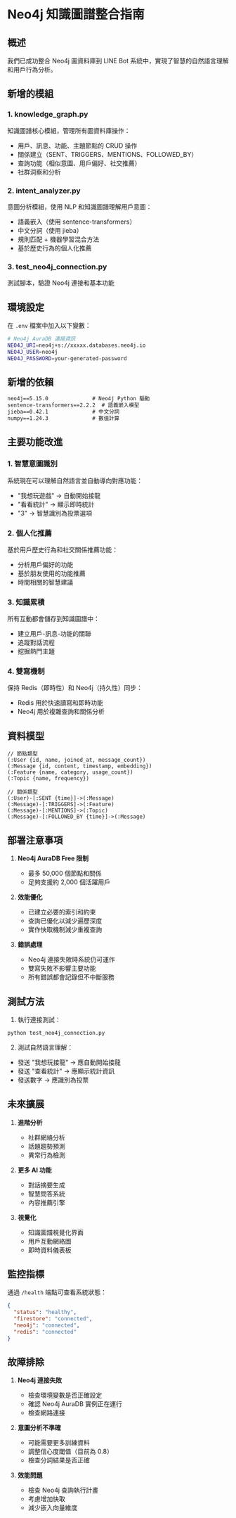 # Neo4j 知識圖譜整合指南

## 概述

我們已成功整合 Neo4j 圖資料庫到 LINE Bot 系統中，實現了智慧的自然語言理解和用戶行為分析。

## 新增的模組

### 1. knowledge_graph.py
知識圖譜核心模組，管理所有圖資料庫操作：
- 用戶、訊息、功能、主題節點的 CRUD 操作
- 關係建立（SENT、TRIGGERS、MENTIONS、FOLLOWED_BY）
- 查詢功能（相似意圖、用戶偏好、社交推薦）
- 社群洞察和分析

### 2. intent_analyzer.py
意圖分析模組，使用 NLP 和知識圖譜理解用戶意圖：
- 語義嵌入（使用 sentence-transformers）
- 中文分詞（使用 jieba）
- 規則匹配 + 機器學習混合方法
- 基於歷史行為的個人化推薦

### 3. test_neo4j_connection.py
測試腳本，驗證 Neo4j 連接和基本功能

## 環境設定

在 `.env` 檔案中加入以下變數：

```bash
# Neo4j AuraDB 連接資訊
NEO4J_URI=neo4j+s://xxxxx.databases.neo4j.io
NEO4J_USER=neo4j
NEO4J_PASSWORD=your-generated-password
```

## 新增的依賴

```txt
neo4j==5.15.0              # Neo4j Python 驅動
sentence-transformers==2.2.2  # 語義嵌入模型
jieba==0.42.1              # 中文分詞
numpy==1.24.3              # 數值計算
```

## 主要功能改進

### 1. 智慧意圖識別
系統現在可以理解自然語言並自動導向對應功能：
- "我想玩遊戲" → 自動開始接龍
- "看看統計" → 顯示即時統計
- "3" → 智慧識別為投票選項

### 2. 個人化推薦
基於用戶歷史行為和社交關係推薦功能：
- 分析用戶偏好的功能
- 基於朋友使用的功能推薦
- 時間相關的智慧建議

### 3. 知識累積
所有互動都會儲存到知識圖譜中：
- 建立用戶-訊息-功能的關聯
- 追蹤對話流程
- 挖掘熱門主題

### 4. 雙寫機制
保持 Redis（即時性）和 Neo4j（持久性）同步：
- Redis 用於快速讀寫和即時功能
- Neo4j 用於複雜查詢和關係分析

## 資料模型

```cypher
// 節點類型
(:User {id, name, joined_at, message_count})
(:Message {id, content, timestamp, embedding})
(:Feature {name, category, usage_count})
(:Topic {name, frequency})

// 關係類型
(:User)-[:SENT {time}]->(:Message)
(:Message)-[:TRIGGERS]->(:Feature)
(:Message)-[:MENTIONS]->(:Topic)
(:Message)-[:FOLLOWED_BY {time}]->(:Message)
```

## 部署注意事項

1. **Neo4j AuraDB Free 限制**
   - 最多 50,000 個節點和關係
   - 足夠支援約 2,000 個活躍用戶

2. **效能優化**
   - 已建立必要的索引和約束
   - 查詢已優化以減少遍歷深度
   - 實作快取機制減少重複查詢

3. **錯誤處理**
   - Neo4j 連接失敗時系統仍可運作
   - 雙寫失敗不影響主要功能
   - 所有錯誤都會記錄但不中斷服務

## 測試方法

1. 執行連接測試：
```bash
python test_neo4j_connection.py
```

2. 測試自然語言理解：
- 發送 "我想玩接龍" → 應自動開始接龍
- 發送 "查看統計" → 應顯示統計資訊
- 發送數字 → 應識別為投票

## 未來擴展

1. **進階分析**
   - 社群網絡分析
   - 話題趨勢預測
   - 異常行為檢測

2. **更多 AI 功能**
   - 對話摘要生成
   - 智慧問答系統
   - 內容推薦引擎

3. **視覺化**
   - 知識圖譜視覺化界面
   - 用戶互動網絡圖
   - 即時資料儀表板

## 監控指標

通過 `/health` 端點可查看系統狀態：
```json
{
  "status": "healthy",
  "firestore": "connected",
  "neo4j": "connected",
  "redis": "connected"
}
```

## 故障排除

1. **Neo4j 連接失敗**
   - 檢查環境變數是否正確設定
   - 確認 Neo4j AuraDB 實例正在運行
   - 檢查網路連接

2. **意圖分析不準確**
   - 可能需要更多訓練資料
   - 調整信心度閾值（目前為 0.8）
   - 檢查分詞結果是否正確

3. **效能問題**
   - 檢查 Neo4j 查詢執行計畫
   - 考慮增加快取
   - 減少嵌入向量維度